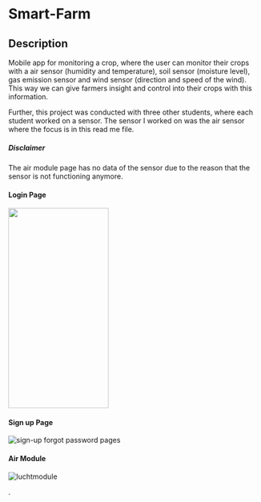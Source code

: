 # Smart-Farm

## Description
Mobile app for monitoring a crop, where the user can monitor their crops with a air sensor (humidity and temperature), soil sensor (moisture level), gas emission sensor and wind sensor (direction and speed of the wind).
This way we can give farmers insight and control into their crops with this information.

Further, this project was conducted with three other students, where each student worked on a sensor. 
The sensor I worked on was the air sensor where the focus is in this read me file.

##### Disclaimer
The air module page has no data of the sensor due to the reason that the sensor is not functioning anymore.

#### Login Page
<img src="https://user-images.githubusercontent.com/78371221/216365009-e8b6f490-2c20-47fc-b655-6dc81801197e.gif" width="200" height="400">

#### Sign up Page
![sign-up   forgot password pages](https://user-images.githubusercontent.com/78371221/216364983-53562926-74a0-4228-b23c-5ea473ab153d.gif)

#### Air Module
![luchtmodule](https://user-images.githubusercontent.com/78371221/216365262-6f18ea5f-5207-47d0-84bf-d396ffbc0d9d.gif)







.


